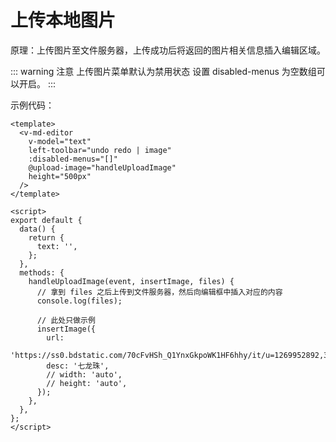 # 上传本地图片

原理：上传图片至文件服务器，上传成功后将返回的图片相关信息插入编辑区域。

<ClientOnly>
  <upload-image />
</ClientOnly>

::: warning 注意
上传图片菜单默认为禁用状态 设置 disabled-menus 为空数组可以开启。
:::

示例代码：

```vue
<template>
  <v-md-editor
    v-model="text"
    left-toolbar="undo redo | image"
    :disabled-menus="[]"
    @upload-image="handleUploadImage"
    height="500px"
  />
</template>

<script>
export default {
  data() {
    return {
      text: '',
    };
  },
  methods: {
    handleUploadImage(event, insertImage, files) {
      // 拿到 files 之后上传到文件服务器，然后向编辑框中插入对应的内容
      console.log(files);

      // 此处只做示例
      insertImage({
        url:
          'https://ss0.bdstatic.com/70cFvHSh_Q1YnxGkpoWK1HF6hhy/it/u=1269952892,3525182336&fm=26&gp=0.jpg',
        desc: '七龙珠',
        // width: 'auto',
        // height: 'auto',
      });
    },
  },
};
</script>
```
